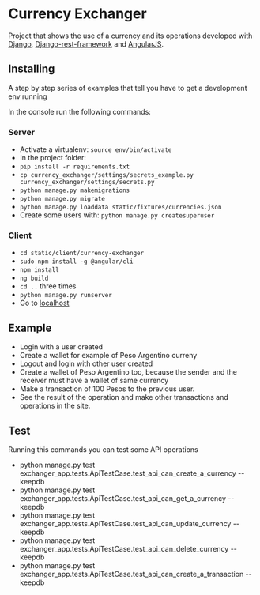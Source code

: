 # Currency Exchanger

Project that shows the use of a currency and its operations developed with [Django](http://www.djangoproject.com/), [Django-rest-framework](http://www.django-rest-framework.org/) and [AngularJS](https://angular.io/).

## Installing

A step by step series of examples that tell you have to get a development env running

In the console run the following commands:

### Server
+ Activate a virtualenv: `source env/bin/activate`
+ In the project folder:
+ `pip install -r requirements.txt`
+ `cp currency_exchanger/settings/secrets_example.py currency_exchanger/settings/secrets.py`
+ `python manage.py makemigrations`
+ `python manage.py migrate`
+ `python manage.py loaddata static/fixtures/currencies.json`
+ Create some users with: `python manage.py createsuperuser`

### Client
+ `cd static/client/currency-exchanger`
+ `sudo npm install -g @angular/cli`
+ `npm install`
+ `ng build`
+ `cd ..` three times
+ `python manage.py runserver`
+ Go to [localhost](http://localhost:8000)

## Example
+ Login with a user created
+ Create a wallet for example of Peso Argentino curreny
+ Logout and login with other user created
+ Create a wallet of Peso Argentino too, because the sender and the receiver must have a wallet of same currency
+ Make a transaction of 100 Pesos to the previous user.
+ See the result of the operation and make other transactions and operations in the site.

## Test

Running this commands you can test some API operations

+ python manage.py test exchanger_app.tests.ApiTestCase.test_api_can_create_a_currency --keepdb
+ python manage.py test exchanger_app.tests.ApiTestCase.test_api_can_get_a_currency --keepdb
+ python manage.py test exchanger_app.tests.ApiTestCase.test_api_can_update_currency --keepdb
+ python manage.py test exchanger_app.tests.ApiTestCase.test_api_can_delete_currency --keepdb
+ python manage.py test exchanger_app.tests.ApiTestCase.test_api_can_create_a_transaction --keepdb
